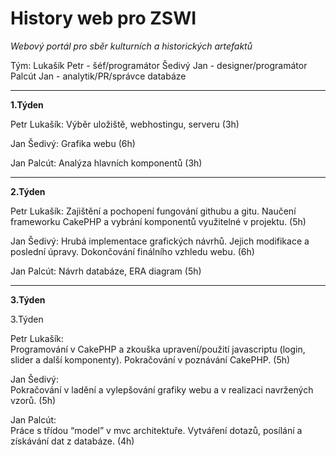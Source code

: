 # History web pro ZSWI
  
 _Webový portál pro sběr kulturních a historických artefaktů_
  
  Tým:
  Lukašík Petr - šéf/programátor
  Šedivý Jan - designer/programátor
  Palcút Jan - analytik/PR/správce databáze

 ***

 **1.Týden**
  
  Petr Lukašík:
  Výběr uložiště, webhostingu, serveru (3h)

  Jan Šedivý:
  Grafika webu (6h)

  Jan Palcút:
  Analýza hlavních komponentů (3h)
  
 ***
  
 **2.Týden**
  
 Petr Lukašík:
 Zajištění a pochopení fungování githubu a gitu. Naučení frameworku CakePHP a vybrání komponentů využitelné v projektu. (5h)

 Jan Šedivý:
 Hrubá implementace grafických návrhů. Jejich modifikace a poslední úpravy. Dokončování finálního vzhledu webu. (6h)

 Jan Palcút:
 Návrh databáze, ERA diagram (5h)

 ***

 **3.Týden**

 3.Týden

Petr Lukašík:  
Programování v CakePHP a zkouška upravení/použití javascriptu (login, slider a další komponenty). Pokračování v poznávání CakePHP. (5h)

Jan Šedivý:  
Pokračování v ladění a vylepšování grafiky webu a v realizaci navržených vzorů. (5h) 

Jan Palcút:  
Práce s třídou “model” v mvc architektuře. Vytváření dotazů, posílání a získávání dat z databáze. (4h)

